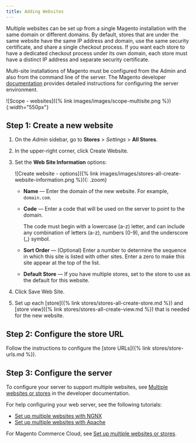 ```yaml
---
title: Adding Websites
---
```


Multiple websites can be set up from a single Magento installation with the same domain or different domains. By default, stores that are under the same website have the same IP address and domain, use the same security certificate, and share a single checkout process. If you want each store to have a dedicated checkout process under its own domain, each store must have a distinct IP address and separate security certificate.

Multi-site installations of Magento must be configured from the Admin and also from the command line of the server. The Magento developer [documentation](https://devdocs.magento.com/guides/v2.3/config-guide/multi-site/ms_over.html) provides detailed instructions for configuring the server environment.

![Scope - websites]({% link images/images/scope-multisite.png %}){:width="550px"}

## Step 1: Create a new website

1. On the _Admin_ sidebar, go to **Stores** > _Settings_ > **All Stores**.

1. In the upper-right corner, click <span class="btn">Create Website</span>.

1. Set the **Web Site Information** options:

    ![Create website - options]({% link images/images/stores-all-create-website-information.png %}){: .zoom}

    - **Name** — Enter the domain of the new website. For example, `domain.com`.

    - **Code** — Enter a code that will be used on the server to point to the domain.

        The code must begin with a lowercase (a-z) letter, and can include any combination of letters (a-z), numbers (0-9), and the underscore (_) symbol.

    - **Sort Order** — (Optional) Enter a number to determine the sequence in which this site is listed with other sites. Enter a zero to make this site appear at the top of the list.

    - **Default Store** — If you have multiple stores, set to the store to use as the default for this website.

1. Click <span class="btn">Save Web Site</span>.

1. Set up each [store]({% link stores/stores-all-create-store.md %}) and [store view]({% link stores/stores-all-create-view.md %}) that is needed for the new website.

## Step 2: Configure the store URL

Follow the instructions to configure the [store URLs]({% link stores/store-urls.md %}).

## Step 3: Configure the server

To configure your server to support multiple websites, see [Multiple websites or stores](https://devdocs.magento.com/guides/v2.3/config-guide/multi-site/ms_over.html) in the developer documentation.

For help configuring your web server, see the following tutorials:

- [Set up multiple websites with NGNX](https://devdocs.magento.com/guides/v2.3/config-guide/multi-site/ms_nginx.html)
- [Set up multiple websites with Apache](https://devdocs.magento.com/guides/v2.3/config-guide/multi-site/ms_apache.html)

For Magento Commerce Cloud, see [Set up multiple websites or stores](https://devdocs.magento.com/cloud/project/project-multi-sites.html).
